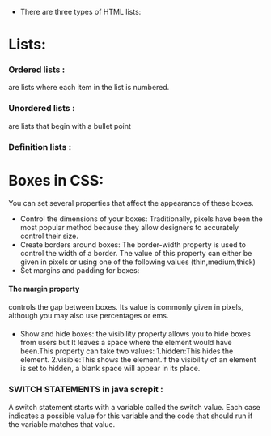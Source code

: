* There are three types of HTML lists:

# Lists:

 ### Ordered lists :
 are lists where each item in the list is numbered.

### Unordered lists :
are lists that begin with a bullet point 

### Definition lists :

# Boxes in CSS:
You can set several properties that affect the appearance of 
these boxes. 

* Control the dimensions of your boxes:
 Traditionally, pixels have been the most popular method because they allow designers to accurately control their size.
* Create borders around boxes:
The border-width property is used to control the width of a border. The value of this 
property can either be given in pixels or using one of the following values
(thin,medium,thick)
* Set margins and padding for boxes:
#### The margin property 
controls the gap between boxes. Its value is commonly given in pixels, although you may also use percentages or ems.
#### 
* Show and hide boxes:
the visibility property allows you to hide boxes from users but It leaves a space where the element would have been.This property can take two values:
1.hidden:This hides the element.
2.visible:This shows the element.If the visibility of an element is set to hidden, a blank space will appear in its place.

### SWITCH STATEMENTS in java screpit :
A switch statement starts with a 
variable called the switch value. 
Each case indicates a possible 
value for this variable and the 
code that should run if the 
variable matches that value. 

